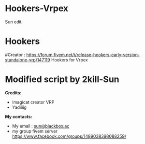 # Hookers-Vrpex
Sun edit
# Hookers
#Creator : https://forum.fivem.net/t/release-hookers-early-version-standalone-vrp/147119
Hookers for Vrpex
# Modified script by 2kill-Sun

**Credits:**
* Imagicat creator VRP
* Yadiiiig

**My contacts:**
* My email : sun@blackbox.ac
*  my group fivem server https://www.facebook.com/groups/1489038398088259/
